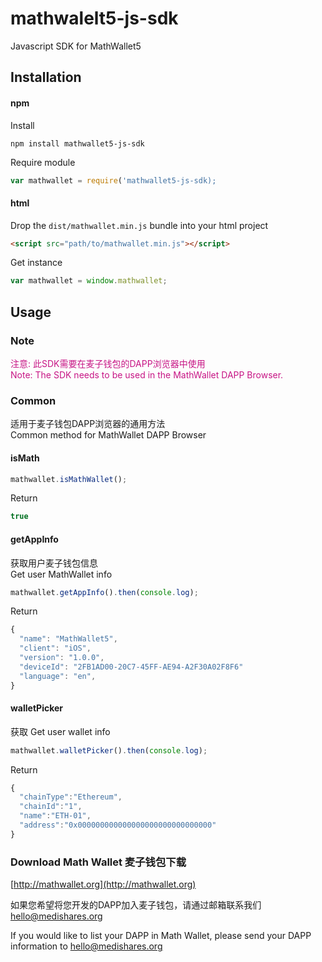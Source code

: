 # mathwalelt5-js-sdk
Javascript SDK for MathWallet5

## Installation
#### npm
Install
```shell
npm install mathwallet5-js-sdk
```
Require module
```javascript
var mathwallet = require('mathwallet5-js-sdk);
```

#### html
Drop the `dist/mathwallet.min.js` bundle into your html project
```html
<script src="path/to/mathwallet.min.js"></script>
```
Get instance
```javascript
var mathwallet = window.mathwallet;
```

## Usage

### Note
<font color=#C71585>注意: 此SDK需要在麦子钱包的DAPP浏览器中使用</font>  
<font color=#C71585>Note: The SDK needs to be used in the MathWallet DAPP Browser.</font>

### Common
适用于麦子钱包DAPP浏览器的通用方法  
Common method for MathWallet DAPP Browser

#### isMath
```javascript
mathwallet.isMathWallet();
```
Return
```javascript
true
```

#### getAppInfo
获取用户麦子钱包信息  
Get user MathWallet info
```javascript
mathwallet.getAppInfo().then(console.log);
```
Return
```javascript
{
  "name": "MathWallet5",
  "client": "iOS",
  "version": "1.0.0",
  "deviceId": "2FB1AD00-20C7-45FF-AE94-A2F30A02F8F6"
  "language": "en",
}
```

#### walletPicker
获取
Get user wallet info
```javascript
mathwallet.walletPicker().then(console.log);
```
Return
```javascript
{
  "chainType":"Ethereum",
  "chainId":"1",
  "name":"ETH-01",
  "address":"0x000000000000000000000000000000"
}
```

### Download Math Wallet 麦子钱包下载

[http://mathwallet.org](http://mathwallet.org)  

如果您希望将您开发的DAPP加入麦子钱包，请通过邮箱联系我们 hello@medishares.org  
  
If you would like to list your DAPP in Math Wallet, please send your DAPP information to hello@medishares.org
